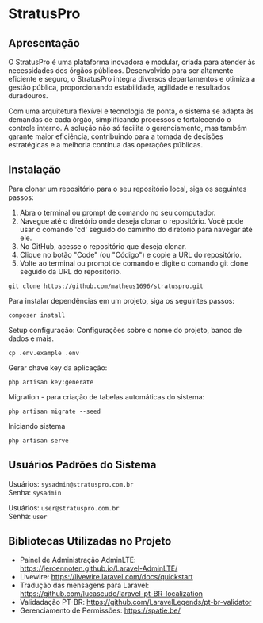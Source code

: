 # StratusPro

## Apresentação

O StratusPro é uma plataforma inovadora e modular, criada para atender às necessidades dos órgãos públicos. Desenvolvido para ser altamente eficiente e seguro, o StratusPro integra diversos departamentos e otimiza a gestão pública, proporcionando estabilidade, agilidade e resultados duradouros.

Com uma arquitetura flexível e tecnologia de ponta, o sistema se adapta às demandas de cada órgão, simplificando processos e fortalecendo o controle interno. A solução não só facilita o gerenciamento, mas também garante maior eficiência, contribuindo para a tomada de decisões estratégicas e a melhoria contínua das operações públicas.

## Instalação

Para clonar um repositório para o seu repositório local, siga os seguintes passos:

<ol>
    <li>Abra o terminal ou prompt de comando no seu computador.</li>
    <li>Navegue até o diretório onde deseja clonar o repositório. Você pode usar o comando 'cd' seguido do caminho do diretório para navegar até ele.</li>
    <li>No GitHub, acesse o repositório que deseja clonar.</li>
    <li>Clique no botão "Code" (ou "Código") e copie a URL do repositório.</li>
    <li>Volte ao terminal ou prompt de comando e digite o comando git clone seguido da URL do repositório.</li>
</ol>

    git clone https://github.com/matheus1696/stratuspro.git

Para instalar dependências em um projeto, siga os seguintes passos:

    composer install

Setup configuração: Configurações sobre o nome do projeto, banco de dados e mais.

    cp .env.example .env

Gerar chave key da aplicação:

    php artisan key:generate

Migration - para criação de tabelas automáticas do sistema:

    php artisan migrate --seed

Iniciando sistema

    php artisan serve

## Usuários Padrões do Sistema

Usuários: `sysadmin@stratuspro.com.br` <br>
Senha: `sysadmin`

Usuários: `user@stratuspro.com.br` <br>
Senha: `user`

## Bibliotecas Utilizadas no Projeto

- Painel de Administração AdminLTE: https://jeroennoten.github.io/Laravel-AdminLTE/
- Livewire: https://livewire.laravel.com/docs/quickstart
- Tradução das mensagens para Laravel: https://github.com/lucascudo/laravel-pt-BR-localization
- Validadação PT-BR: https://github.com/LaravelLegends/pt-br-validator
- Gerenciamento de Permissões: https://spatie.be/
